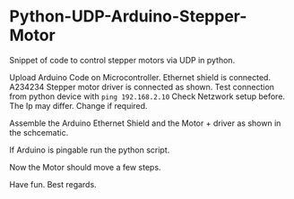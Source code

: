 # Python-UDP-Arduino-Stepper-Motor
Snippet of code to control stepper motors via UDP in python.


Upload Arduino Code on Microcontroller. Ethernet shield is connected. A234234 Stepper motor driver is connected as shown.
Test connection from python device with <code>ping 192.168.2.10</code> Check Netzwork setup before. The Ip may differ. Change if required.

Assemble the Arduino Ethernet Shield and the Motor + driver as shown in the schcematic.

If Arduino is pingable run the python script.

Now the Motor should move a few steps. 

Have fun. Best regards.
